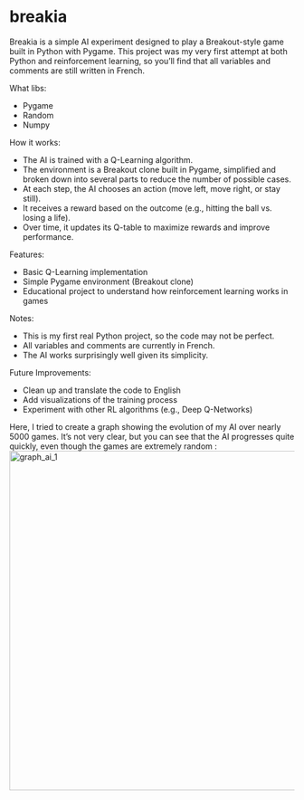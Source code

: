 # breakia
Breakia is a simple AI experiment designed to play a Breakout-style game built in Python with Pygame.
This project was my very first attempt at both Python and reinforcement learning, so you’ll find that all variables and comments are still written in French.

What libs: 
- Pygame
- Random
- Numpy

How it works:
- The AI is trained with a Q-Learning algorithm.
- The environment is a Breakout clone built in Pygame, simplified and broken down into several parts to reduce the number of possible cases.
- At each step, the AI chooses an action (move left, move right, or stay still).
- It receives a reward based on the outcome (e.g., hitting the ball vs. losing a life).
- Over time, it updates its Q-table to maximize rewards and improve performance.

Features:
- Basic Q-Learning implementation
- Simple Pygame environment (Breakout clone)
- Educational project to understand how reinforcement learning works in games

Notes:
- This is my first real Python project, so the code may not be perfect.
- All variables and comments are currently in French.
- The AI works surprisingly well given its simplicity.

Future Improvements:
- Clean up and translate the code to English
- Add visualizations of the training process
- Experiment with other RL algorithms (e.g., Deep Q-Networks)

Here, I tried to create a graph showing the evolution of my AI over nearly 5000 games. It’s not very clear, but you can see that the AI progresses quite quickly, even though the games are extremely random :
<img width="1200" height="600" alt="graph_ai_1" src="https://github.com/user-attachments/assets/10c0c417-549a-4f95-811d-5af443845eeb" />

